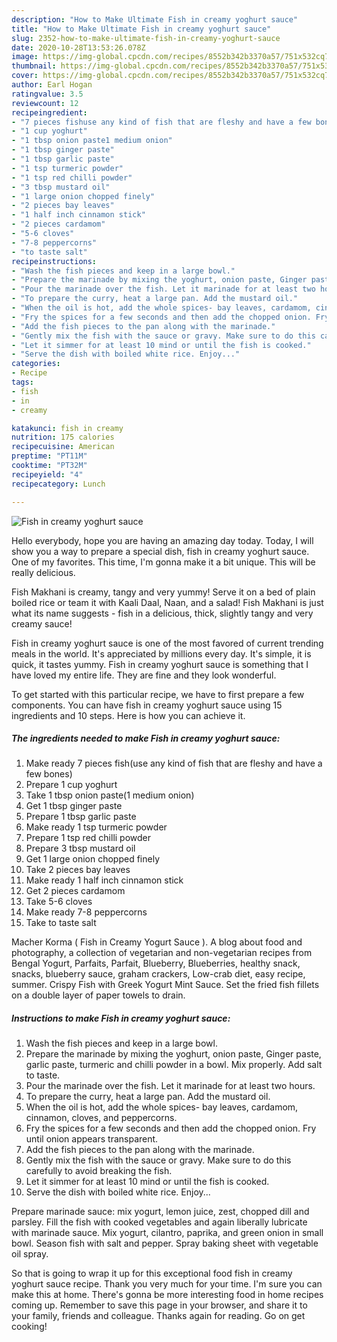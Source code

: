 ```yaml
---
description: "How to Make Ultimate Fish in creamy yoghurt sauce"
title: "How to Make Ultimate Fish in creamy yoghurt sauce"
slug: 2352-how-to-make-ultimate-fish-in-creamy-yoghurt-sauce
date: 2020-10-28T13:53:26.078Z
image: https://img-global.cpcdn.com/recipes/8552b342b3370a57/751x532cq70/fish-in-creamy-yoghurt-sauce-recipe-main-photo.jpg
thumbnail: https://img-global.cpcdn.com/recipes/8552b342b3370a57/751x532cq70/fish-in-creamy-yoghurt-sauce-recipe-main-photo.jpg
cover: https://img-global.cpcdn.com/recipes/8552b342b3370a57/751x532cq70/fish-in-creamy-yoghurt-sauce-recipe-main-photo.jpg
author: Earl Hogan
ratingvalue: 3.5
reviewcount: 12
recipeingredient:
- "7 pieces fishuse any kind of fish that are fleshy and have a few bones"
- "1 cup yoghurt"
- "1 tbsp onion paste1 medium onion"
- "1 tbsp ginger paste"
- "1 tbsp garlic paste"
- "1 tsp turmeric powder"
- "1 tsp red chilli powder"
- "3 tbsp mustard oil"
- "1 large onion chopped finely"
- "2 pieces bay leaves"
- "1 half inch cinnamon stick"
- "2 pieces cardamom"
- "5-6 cloves"
- "7-8 peppercorns"
- "to taste salt"
recipeinstructions:
- "Wash the fish pieces and keep in a large bowl."
- "Prepare the marinade by mixing the yoghurt, onion paste, Ginger paste, garlic paste, turmeric and chilli powder in a bowl. Mix properly. Add salt to taste."
- "Pour the marinade over the fish. Let it marinade for at least two hours."
- "To prepare the curry, heat a large pan. Add the mustard oil."
- "When the oil is hot, add the whole spices- bay leaves, cardamom, cinnamon, cloves, and peppercorns."
- "Fry the spices for a few seconds and then add the chopped onion. Fry until onion appears transparent."
- "Add the fish pieces to the pan along with the marinade."
- "Gently mix the fish with the sauce or gravy. Make sure to do this carefully to avoid breaking the fish."
- "Let it simmer for at least 10 mind or until the fish is cooked."
- "Serve the dish with boiled white rice. Enjoy..."
categories:
- Recipe
tags:
- fish
- in
- creamy

katakunci: fish in creamy 
nutrition: 175 calories
recipecuisine: American
preptime: "PT11M"
cooktime: "PT32M"
recipeyield: "4"
recipecategory: Lunch

---
```



![Fish in creamy yoghurt sauce](https://img-global.cpcdn.com/recipes/8552b342b3370a57/751x532cq70/fish-in-creamy-yoghurt-sauce-recipe-main-photo.jpg)

Hello everybody, hope you are having an amazing day today. Today, I will show you a way to prepare a special dish, fish in creamy yoghurt sauce. One of my favorites. This time, I'm gonna make it a bit unique. This will be really delicious.

Fish Makhani is creamy, tangy and very yummy! Serve it on a bed of plain boiled rice or team it with Kaali Daal, Naan, and a salad! Fish Makhani is just what its name suggests - fish in a delicious, thick, slightly tangy and very creamy sauce!

Fish in creamy yoghurt sauce is one of the most favored of current trending meals in the world. It's appreciated by millions every day. It's simple, it is quick, it tastes yummy. Fish in creamy yoghurt sauce is something that I have loved my entire life. They are fine and they look wonderful.


To get started with this particular recipe, we have to first prepare a few components. You can have fish in creamy yoghurt sauce using 15 ingredients and 10 steps. Here is how you can achieve it.

<!--inarticleads1-->

##### The ingredients needed to make Fish in creamy yoghurt sauce:

1. Make ready 7 pieces fish(use any kind of fish that are fleshy and have a few bones)
1. Prepare 1 cup yoghurt
1. Take 1 tbsp onion paste(1 medium onion)
1. Get 1 tbsp ginger paste
1. Prepare 1 tbsp garlic paste
1. Make ready 1 tsp turmeric powder
1. Prepare 1 tsp red chilli powder
1. Prepare 3 tbsp mustard oil
1. Get 1 large onion chopped finely
1. Take 2 pieces bay leaves
1. Make ready 1 half inch cinnamon stick
1. Get 2 pieces cardamom
1. Take 5-6 cloves
1. Make ready 7-8 peppercorns
1. Take to taste salt


Macher Korma ( Fish in Creamy Yogurt Sauce ). A blog about food and photography, a collection of vegetarian and non-vegetarian recipes from Bengal Yogurt, Parfaits, Parfait, Blueberry, Blueberries, healthy snack, snacks, blueberry sauce, graham crackers, Low-crab diet, easy recipe, summer. Crispy Fish with Greek Yogurt Mint Sauce. Set the fried fish fillets on a double layer of paper towels to drain. 

<!--inarticleads2-->

##### Instructions to make Fish in creamy yoghurt sauce:

1. Wash the fish pieces and keep in a large bowl.
1. Prepare the marinade by mixing the yoghurt, onion paste, Ginger paste, garlic paste, turmeric and chilli powder in a bowl. Mix properly. Add salt to taste.
1. Pour the marinade over the fish. Let it marinade for at least two hours.
1. To prepare the curry, heat a large pan. Add the mustard oil.
1. When the oil is hot, add the whole spices- bay leaves, cardamom, cinnamon, cloves, and peppercorns.
1. Fry the spices for a few seconds and then add the chopped onion. Fry until onion appears transparent.
1. Add the fish pieces to the pan along with the marinade.
1. Gently mix the fish with the sauce or gravy. Make sure to do this carefully to avoid breaking the fish.
1. Let it simmer for at least 10 mind or until the fish is cooked.
1. Serve the dish with boiled white rice. Enjoy...


Prepare marinade sauce: mix yogurt, lemon juice, zest, chopped dill and parsley. Fill the fish with cooked vegetables and again liberally lubricate with marinade sauce. Mix yogurt, cilantro, paprika, and green onion in small bowl. Season fish with salt and pepper. Spray baking sheet with vegetable oil spray. 

So that is going to wrap it up for this exceptional food fish in creamy yoghurt sauce recipe. Thank you very much for your time. I'm sure you can make this at home. There's gonna be more interesting food in home recipes coming up. Remember to save this page in your browser, and share it to your family, friends and colleague. Thanks again for reading. Go on get cooking!
